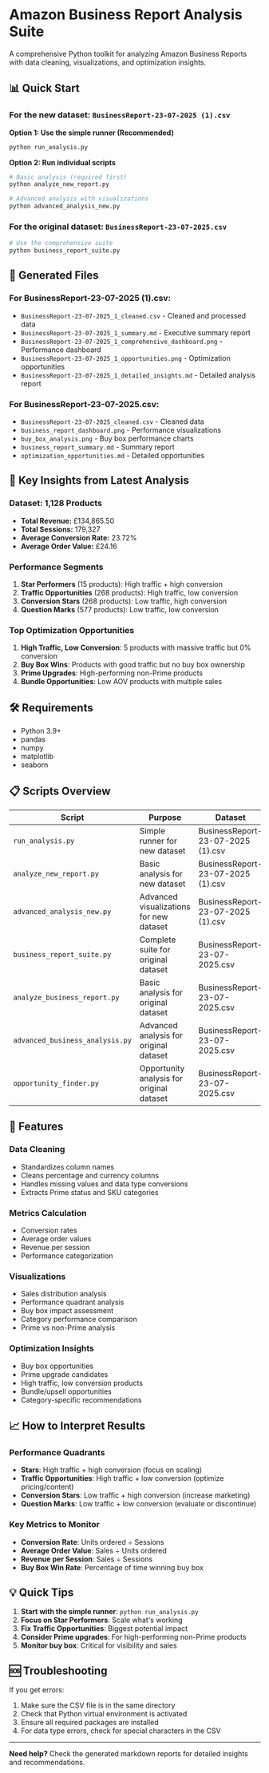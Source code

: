 # Amazon Business Report Analysis Suite

A comprehensive Python toolkit for analyzing Amazon Business Reports with data cleaning, visualizations, and optimization insights.

## 📊 Quick Start

### For the new dataset: `BusinessReport-23-07-2025 (1).csv`

**Option 1: Use the simple runner (Recommended)**
```bash
python run_analysis.py
```

**Option 2: Run individual scripts**
```bash
# Basic analysis (required first)
python analyze_new_report.py

# Advanced analysis with visualizations
python advanced_analysis_new.py
```

### For the original dataset: `BusinessReport-23-07-2025.csv`

```bash
# Use the comprehensive suite
python business_report_suite.py
```

## 📁 Generated Files

### For BusinessReport-23-07-2025 (1).csv:
- `BusinessReport-23-07-2025_1_cleaned.csv` - Cleaned and processed data
- `BusinessReport-23-07-2025_1_summary.md` - Executive summary report
- `BusinessReport-23-07-2025_1_comprehensive_dashboard.png` - Performance dashboard
- `BusinessReport-23-07-2025_1_opportunities.png` - Optimization opportunities
- `BusinessReport-23-07-2025_1_detailed_insights.md` - Detailed analysis report

### For BusinessReport-23-07-2025.csv:
- `BusinessReport-23-07-2025_cleaned.csv` - Cleaned data
- `business_report_dashboard.png` - Performance visualizations
- `buy_box_analysis.png` - Buy box performance charts
- `business_report_summary.md` - Summary report
- `optimization_opportunities.md` - Detailed opportunities

## 🎯 Key Insights from Latest Analysis

### Dataset: 1,128 Products
- **Total Revenue:** £134,865.50
- **Total Sessions:** 179,327
- **Average Conversion Rate:** 23.72%
- **Average Order Value:** £24.16

### Performance Segments
1. **Star Performers** (15 products): High traffic + high conversion
2. **Traffic Opportunities** (268 products): High traffic, low conversion
3. **Conversion Stars** (268 products): Low traffic, high conversion  
4. **Question Marks** (577 products): Low traffic, low conversion

### Top Optimization Opportunities
1. **High Traffic, Low Conversion**: 5 products with massive traffic but 0% conversion
2. **Buy Box Wins**: Products with good traffic but no buy box ownership
3. **Prime Upgrades**: High-performing non-Prime products
4. **Bundle Opportunities**: Low AOV products with multiple sales

## 🛠 Requirements

- Python 3.9+
- pandas
- numpy
- matplotlib
- seaborn

## 📋 Scripts Overview

| Script | Purpose | Dataset |
|--------|---------|---------|
| `run_analysis.py` | Simple runner for new dataset | BusinessReport-23-07-2025 (1).csv |
| `analyze_new_report.py` | Basic analysis for new dataset | BusinessReport-23-07-2025 (1).csv |
| `advanced_analysis_new.py` | Advanced visualizations for new dataset | BusinessReport-23-07-2025 (1).csv |
| `business_report_suite.py` | Complete suite for original dataset | BusinessReport-23-07-2025.csv |
| `analyze_business_report.py` | Basic analysis for original dataset | BusinessReport-23-07-2025.csv |
| `advanced_business_analysis.py` | Advanced analysis for original dataset | BusinessReport-23-07-2025.csv |
| `opportunity_finder.py` | Opportunity analysis for original dataset | BusinessReport-23-07-2025.csv |

## 🚀 Features

### Data Cleaning
- Standardizes column names
- Cleans percentage and currency columns
- Handles missing values and data type conversions
- Extracts Prime status and SKU categories

### Metrics Calculation
- Conversion rates
- Average order values
- Revenue per session
- Performance categorization

### Visualizations
- Sales distribution analysis
- Performance quadrant analysis
- Buy box impact assessment
- Category performance comparison
- Prime vs non-Prime analysis

### Optimization Insights
- Buy box opportunities
- Prime upgrade candidates
- High traffic, low conversion products
- Bundle/upsell opportunities
- Category-specific recommendations

## 📈 How to Interpret Results

### Performance Quadrants
- **Stars**: High traffic + high conversion (focus on scaling)
- **Traffic Opportunities**: High traffic + low conversion (optimize pricing/content)
- **Conversion Stars**: Low traffic + high conversion (increase marketing)
- **Question Marks**: Low traffic + low conversion (evaluate or discontinue)

### Key Metrics to Monitor
- **Conversion Rate**: Units ordered ÷ Sessions
- **Average Order Value**: Sales ÷ Units ordered
- **Revenue per Session**: Sales ÷ Sessions
- **Buy Box Win Rate**: Percentage of time winning buy box

## 💡 Quick Tips

1. **Start with the simple runner**: `python run_analysis.py`
2. **Focus on Star Performers**: Scale what's working
3. **Fix Traffic Opportunities**: Biggest potential impact
4. **Consider Prime upgrades**: For high-performing non-Prime products
5. **Monitor buy box**: Critical for visibility and sales

## 🆘 Troubleshooting

If you get errors:
1. Make sure the CSV file is in the same directory
2. Check that Python virtual environment is activated
3. Ensure all required packages are installed
4. For data type errors, check for special characters in the CSV

---

**Need help?** Check the generated markdown reports for detailed insights and recommendations.
